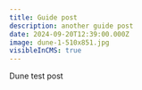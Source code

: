 ```yaml
---
title: Guide post
description: another guide post
date: 2024-09-20T12:39:00.000Z
image: dune-1-510x851.jpg
visibleInCMS: true
---
```

Dune test post
